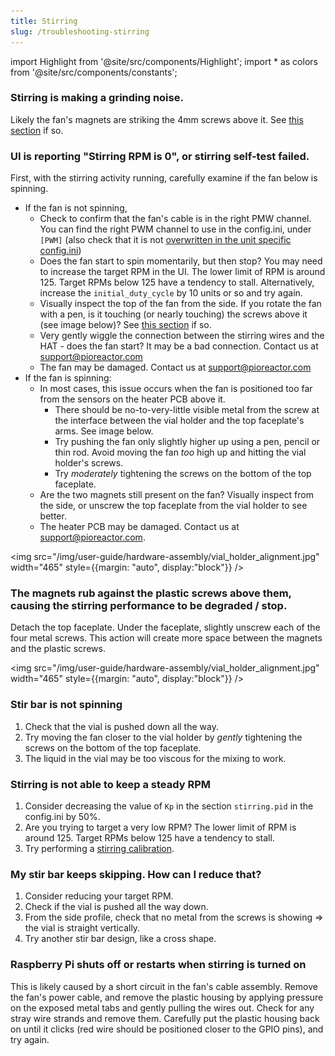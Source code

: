 ```yaml
---
title: Stirring
slug: /troubleshooting-stirring
---
```


import Highlight from '@site/src/components/Highlight';
import * as colors from '@site/src/components/constants';

### Stirring is making a grinding noise.

Likely the fan's magnets are striking the 4mm screws above it. See [this section](/user-guide/troubleshooting-stirring#the-magnets-rub-against-the-plastic-screws-above-them-causing-the-stirring-performance-to-be-degraded--stop) if so.


### UI is reporting "Stirring RPM is 0", or stirring self-test failed.

First, with the stirring activity running, carefully examine if the fan below is spinning.
 - If the fan is not spinning,
    - Check to confirm that the fan's cable is in the right PMW channel. You can find the right PWM channel to use in the config.ini, under `[PWM]` (also check that it is not [overwritten in the unit specific config.ini](https://docs.pioreactor.com/user-guide/configuration#how-configuration-works-across-pioreactors))
    - Does the fan start to spin momentarily, but then stop? You may need to increase the target RPM in the UI. The lower limit of RPM is around 125. Target RPMs below 125 have a tendency to stall. Alternatively, increase the `initial_duty_cycle` by 10 units or so and try again.
    - Visually inspect the top of the fan from the side. If you rotate the fan with a pen, is it touching (or nearly touching) the <Highlight color={colors.magenta}>screws above it</Highlight> (see image below)? See [this section](/user-guide/troubleshooting-stirring#the-magnets-rub-against-the-plastic-screws-above-them-causing-the-stirring-performance-to-be-degraded--stop) if so.
    - Very gently wiggle the connection between the stirring wires and the HAT - does the fan start? It may be a bad connection. Contact us at support@pioreactor.com
    - The fan may be damaged. Contact us at support@pioreactor.com
- If the fan is spinning:
    - In most cases, this issue occurs when the fan is positioned too far from the sensors on the heater PCB above it.
       - There should be no-to-very-little visible metal from the screw at the <Highlight color={colors.blue}>interface between the vial holder and the top faceplate's arms</Highlight>. See image below.
       - Try pushing the fan only slightly higher up using a pen, pencil or thin rod. Avoid moving the fan _too_ high up and hitting the <Highlight color={colors.magenta}>vial holder's screws</Highlight>.
       - Try _moderately_ tightening the screws on the bottom of the top faceplate.
    - Are the two magnets still present on the fan? Visually inspect from the side, or unscrew the top faceplate from the vial holder to see better.
    - The heater PCB may be damaged. Contact us at support@pioreactor.com.


<img src="/img/user-guide/hardware-assembly/vial_holder_alignment.jpg" width="465" style={{margin: "auto", display:"block"}} />

### The magnets rub against the plastic screws above them, causing the stirring performance to be degraded / stop.

Detach the top faceplate. Under the faceplate, slightly unscrew each of the four metal screws. This action will create more space between the magnets and the plastic screws.

<img src="/img/user-guide/hardware-assembly/vial_holder_alignment.jpg" width="465" style={{margin: "auto", display:"block"}} />

### Stir bar is not spinning

1. Check that the vial is pushed down all the way.
2. Try moving the fan closer to the vial holder by _gently_ tightening the screws on the bottom of the top faceplate.
2. The liquid in the vial may be too viscous for the mixing to work.

### Stirring is not able to keep a steady RPM

1. Consider decreasing the value of `Kp` in the section `stirring.pid` in the config.ini by 50%.
2. Are you trying to target a very low RPM? The lower limit of RPM is around 125. Target RPMs below 125 have a tendency to stall.
3. Try performing a [stirring calibration](/user-guide/hardware-calibrations#stirring-calibration-optional).


### My stir bar keeps skipping. How can I reduce that?

1. Consider reducing your target RPM.
2. Check if the vial is pushed all the way down.
3. From the side profile, check that no metal from the screws is showing ⇒ the vial is straight vertically.
4. Try another stir bar design, like a cross shape.


### Raspberry Pi shuts off or restarts when stirring is turned on

This is likely caused by a short circuit in the fan's cable assembly. Remove the fan's power cable, and remove the plastic housing by applying pressure on the exposed metal tabs and gently pulling the wires out. Check for any stray wire strands and remove them. Carefully put the plastic housing back on until it clicks (red wire should be positioned closer to the GPIO pins), and try  again.
